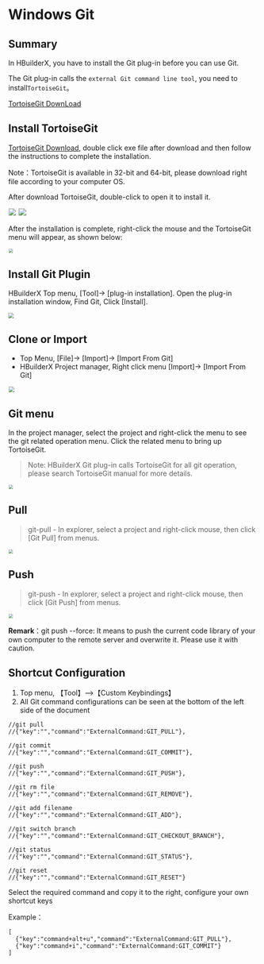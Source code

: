 # Windows Git

## Summary

In HBuilderX, you have to install the Git plug-in before you can use Git. 

The Git plug-in calls the `external Git command line tool`, you need to install`TortoiseGit`。

[TortoiseGit DownLoad](https://tortoisegit.org/download/)

## Install TortoiseGit

[TortoiseGit Download](https://tortoisegit.org/download/), double click exe file after download and then follow the instructions to complete the installation.

Note：TortoiseGit is available in 32-bit and 64-bit, please download right file according to your computer OS.

After download TortoiseGit, double-click to open it to install it.

<img src="/static/snapshots/tutorial/source_control/TortoiseGit1.png" style="zoom:90%; border: 1px solid #eee;" />

<img src="/static/snapshots/tutorial/source_control/TortoiseGit2.png" style="zoom:90%; border: 1px solid #eee;"/>

After the installation is complete, right-click the mouse and the TortoiseGit menu will appear, as shown below:

<img src="/static/snapshots/tutorial/source_control/TortoiseGit3.png" style="zoom:50%;border: 1px solid #eee;" />

## Install Git Plugin

HBuilderX Top menu, [Tool]-> [plug-in installation]. Open the plug-in installation window, Find Git, Click [Install].

<img src="/static/snapshots/tutorial/source_control/plugin_window_en.png" style="zoom:70%" />

## Clone or Import

- Top Menu, [File]-> [Import]-> [Import From Git]
- HBuilderX Project manager, Right click menu [Import]-> [Import From Git]

<img src="/static/snapshots/tutorial/source_control/git_windows_clone_en.png" style="zoom:70%;border: 1px solid #eee;" />

## Git menu

In the project manager, select the project and right-click the menu to see the git related operation menu. Click the related menu to bring up TortoiseGit.

> Note: HBuilderX Git plug-in calls TortoiseGit for all git operation, please search TortoiseGit manual for more details.

<img src="/static/snapshots/tutorial/source_control/git-new-show.png" style="zoom:50%; border: 1px solid #eee;" />

## Pull

> git-pull - In explorer, select a project and right-click mouse, then click [Git
>  Pull] from menus.

<img src="/static/snapshots/tutorial/source_control/git-new-pull-en.png" style="zoom:50%; border: 1px solid #eee;" />

## Push

> git-push - In explorer, select a project and right-click mouse, then click [Git
>  Push] from menus.

<img src="/static/snapshots/tutorial/source_control/git-new-push-en.png" style="zoom:50%; border: 1px solid #eee;" />

**Remark**：git push --force: It means to push the current code library of your own computer to the remote server and overwrite it. Please use it with caution.

## Shortcut Configuration

1. Top menu, 【Tool】-->【Custom Keybindings】
2. All Git command configurations can be seen at the bottom of the left side of the document

```
//git pull 
//{"key":"","command":"ExternalCommand:GIT_PULL"},  

//git commit 
//{"key":"","command":"ExternalCommand:GIT_COMMIT"},  

//git push  
//{"key":"","command":"ExternalCommand:GIT_PUSH"},  

//git rm file  
//{"key":"","command":"ExternalCommand:GIT_REMOVE"},  

//git add filename 
//{"key":"","command":"ExternalCommand:GIT_ADD"},  

//git switch branch  
//{"key":"","command":"ExternalCommand:GIT_CHECKOUT_BRANCH"}, 
 
//git status  
//{"key":"","command":"ExternalCommand:GIT_STATUS"},  

//git reset 
//{"key":"","command":"ExternalCommand:GIT_RESET"}
```

Select the required command and copy it to the right, configure your own shortcut keys

Example：

```
[  
  {"key":"command+alt+u","command":"ExternalCommand:GIT_PULL"},  
  {"key":"command+i","command":"ExternalCommand:GIT_COMMIT"}  
]
```
